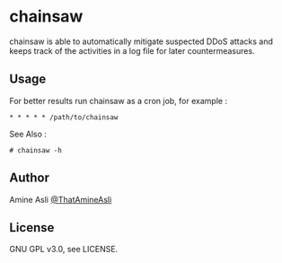 # chainsaw
chainsaw is able to automatically mitigate suspected DDoS attacks and keeps track of the activities in a log file for later countermeasures.

## Usage
For better results run chainsaw as a cron job, for example :

    * * * * * /path/to/chainsaw

See Also : 

    # chainsaw -h 

## Author
Amine Asli [@ThatAmineAsli](https://twitter.com/ThatAmineAsli)

## License
GNU GPL v3.0, see LICENSE.
